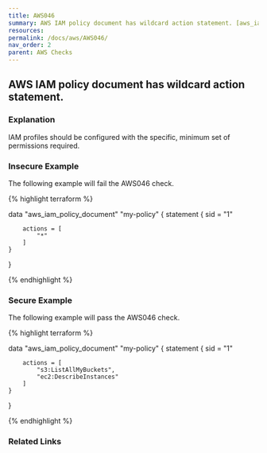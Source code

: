 ```yaml
---
title: AWS046
summary: AWS IAM policy document has wildcard action statement. [aws_iam_policy_document] 
resources: 
permalink: /docs/aws/AWS046/
nav_order: 2
parent: AWS Checks
---
```


## AWS IAM policy document has wildcard action statement.

### Explanation


IAM profiles should be configured with the specific, minimum set of permissions required.



### Insecure Example

The following example will fail the AWS046 check.

{% highlight terraform %}

data "aws_iam_policy_document" "my-policy" {
	statement {
		sid = "1"

        actions = [
      		"*"
    	]
	}
}

{% endhighlight %}



### Secure Example

The following example will pass the AWS046 check.

{% highlight terraform %}

data "aws_iam_policy_document" "my-policy" {
	statement {
		sid = "1"

        actions = [
      		"s3:ListAllMyBuckets",
      		"ec2:DescribeInstances"
    	]
	}
}

{% endhighlight %}


### Related Links


